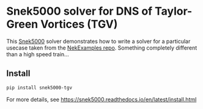 # Snek5000 solver for DNS of Taylor-Green Vortices (TGV)

This [Snek5000] solver demonstrates how to write a solver for a particular usecase taken
from the [NekExamples repo]. Something completely different than a high speed train...

## Install

```sh
pip install snek5000-tgv
```

For more details, see https://snek5000.readthedocs.io/en/latest/install.html

[nekexamples repo]: https://github.com/Nek5000/NekExamples/tree/master/tgv
[snek5000]: https://github.com/snek5000/snek5000
